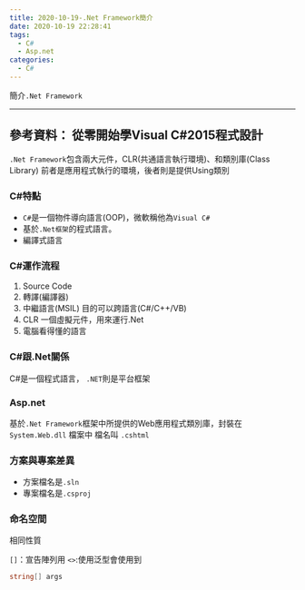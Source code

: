 ```yaml
---
title: 2020-10-19-.Net Framework簡介
date: 2020-10-19 22:28:41
tags:
  - C#
  - Asp.net
categories:
  - C#
---
```

簡介`.Net Framework`
<!-- more -->
---
參考資料：
從零開始學Visual C#2015程式設計
---
`.Net Framework`包含兩大元件，CLR(共通語言執行環境)、和類別庫(Class Library)
前者是應用程式執行的環境，後者則是提供Using類別

### C#特點
- `C#`是一個物件導向語言(OOP)，微軟稱他為`Visual C#`
- 基於`.Net框架`的程式語言。
- 編譯式語言

### C#運作流程
1. Source Code
2. 轉譯(編譯器)
3. 中繼語言(MSIL) 目的可以跨語言(C#/C++/VB)
4. CLR           一個虛擬元件，用來運行.Net
5. 電腦看得懂的語言

### C#跟.Net關係
C#是一個程式語言， `.NET`則是平台框架

### Asp.net 
基於`.Net Framework`框架中所提供的Web應用程式類別庫，封裝在 `System.Web.dll` 檔案中
檔名叫 `.cshtml`

### 方案與專案差異
- 方案檔名是`.sln`
- 專案檔名是`.csproj`


### 命名空間
相同性質

`[]`：宣告陣列用
`<>`:使用泛型會使用到
```C#
string[] args
```


